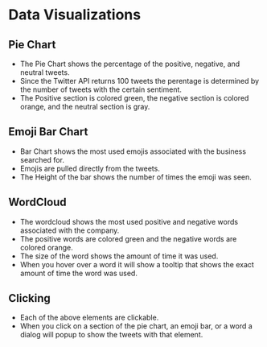 # Data Visualizations
## Pie Chart
- The Pie Chart shows the percentage of the positive, negative, and neutral tweets. 
- Since the Twitter API returns 100 tweets the perentage is determined by the number of tweets with the certain sentiment.
- The Positive section is colored green, the negative section is colored orange, and the neutral section is gray.
  
## Emoji Bar Chart
- Bar Chart shows the most used emojis associated with the business searched for.
- Emojis are pulled directly from the tweets.
- The Height of the bar shows the number of times the emoji was seen.
  
## WordCloud
- The wordcloud shows the most used positive and negative words associated with the company.
- The positive words are colored green and the negative words are colored orange.
- The size of the word shows the amount of time it was used.
- When you hover over a word it will show a tooltip that shows the exact amount of time the word was used.

## Clicking
- Each of the above elements are clickable.
- When you click on a section of the pie chart, an emoji bar, or a word a dialog will popup to show the tweets with that element.